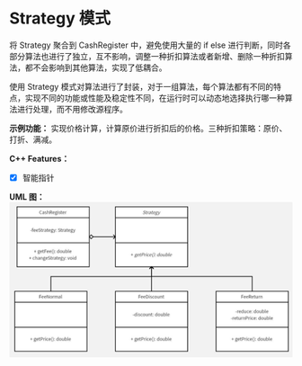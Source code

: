 # Strategy 模式
将 Strategy 聚合到 CashRegister 中，避免使用大量的 if else 进行判断，同时各部分算法也进行了独立，互不影响，调整一种折扣算法或者新增、删除一种折扣算法，都不会影响到其他算法，实现了低耦合。

使用 Strategy 模式对算法进行了封装，对于一组算法，每个算法都有不同的特点，实现不同的功能或性能及稳定性不同，在运行时可以动态地选择执行哪一种算法进行处理，而不用修改源程序。

**示例功能：**
实现价格计算，计算原价进行折扣后的价格。三种折扣策略：原价、打折、满减。

**C++ Features：**
- [x] 智能指针

**UML 图：**
![uml](uml.jpg)
